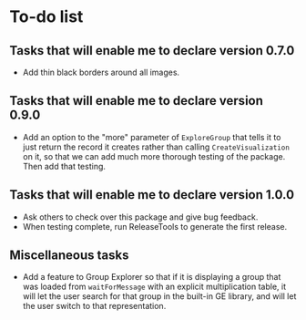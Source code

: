 
# To-do list

## Tasks that will enable me to declare version 0.7.0

 * Add thin black borders around all images.

## Tasks that will enable me to declare version 0.9.0

 * Add an option to the "more" parameter of `ExploreGroup` that tells it
   to just return the record it creates rather than calling
   `CreateVisualization` on it, so that we can add much more thorough
   testing of the package.  Then add that testing.

## Tasks that will enable me to declare version 1.0.0

 * Ask others to check over this package and give bug feedback.
 * When testing complete, run ReleaseTools to generate the first release.

## Miscellaneous tasks

 * Add a feature to Group Explorer so that if it is displaying a group
   that was loaded from `waitForMessage` with an explicit multiplication
   table, it will let the user search for that group in the built-in GE
   library, and will let the user switch to that representation.
